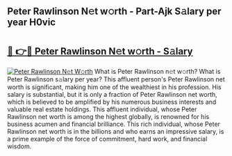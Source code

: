 ## Peter Rawlinson N𝚎t w𝚘rth - Part-Ajk S𝚊lary per year H0vic

# <h2><a href="http://gc1huu.nevu.top/?p=Peter+Rawlinson">🔗 👉🔴 Peter Rawlinson N𝚎t w𝚘rth - S𝚊lary</a></h2>

[![Peter Rawlinson N𝚎t W𝚘rth](https://i.imgur.com/Oavwk0R.jpeg)](http://gc1huu.nevu.top/?p=Peter+Rawlinson)
What is Peter Rawlinson n𝚎t w𝚘rth? What is Peter Rawlinson s𝚊lary per year?
This affluent person's Peter Rawlinson net worth is significant, making him one of the wealthiest in his profession. His salary is substantial, but it is only a fraction of Peter Rawlinson net worth, which is believed to be amplified by his numerous business interests and valuable real estate holdings. This affluent individual, whose Peter Rawlinson net worth is among the highest globally, is renowned for his business acumen and financial brilliance. This rich individual, whose Peter Rawlinson net worth is in the billions and who earns an impressive salary, is a prime example of the force of commitment, hard work, and financial wisdom.
